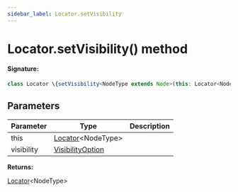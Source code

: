 ```yaml
---
sidebar_label: Locator.setVisibility
---
```


# Locator.setVisibility() method

#### Signature:

```typescript
class Locator \{setVisibility<NodeType extends Node>(this: Locator<NodeType>, visibility: VisibilityOption): Locator<NodeType>;\}
```

## Parameters

| Parameter  | Type                                                | Description |
| ---------- | --------------------------------------------------- | ----------- |
| this       | [Locator](./puppeteer.locator.md)&lt;NodeType&gt;   |             |
| visibility | [VisibilityOption](./puppeteer.visibilityoption.md) |             |

**Returns:**

[Locator](./puppeteer.locator.md)&lt;NodeType&gt;
